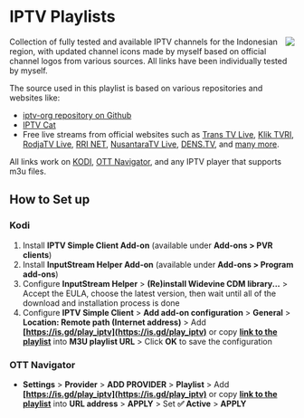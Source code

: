 # IPTV Playlists
<img align="right" src="https://github.com/riotryulianto/iptv-playlists/blob/main/icons/iptv.png?raw=true">
Collection of fully tested and available IPTV channels for the Indonesian region, with updated channel icons made by myself based on official channel logos from various sources. All links have been individually tested by myself.

The source used in this playlist is based on various repositories and websites like:
- [iptv-org repository on Github](https://github.com/iptv-org/iptv)
- [IPTV Cat](https://iptvcat.com/indonesia__8)
- Free live streams from official websites such as [Trans TV Live](https://www.transtv.co.id/live), [Klik TVRI](https://klik.tvri.go.id/), [RodjaTV Live](https://rodja.tv/), [RRI NET](https://rri.co.id/stream/video), [NusantaraTV Live](https://nusantaratv.com/live), [DENS.TV](https://www.dens.tv), and [many more](https://github.com/OngisMbois/IPTV-PREMIUM).

All links work on [KODI](https://kodi.tv/download/), [OTT Navigator](https://ottnav.github.io/faq.html#ott-navigator-app-availability), and any IPTV player that supports m3u files.

## How to Set up
### Kodi
1. Install **IPTV Simple Client Add-on** (available under **Add-ons > PVR clients**)
2. Install **InputStream Helper Add-on** (available under **Add-ons > Program add-ons**)
3. Configure **InputStream Helper** > **(Re)install Widevine CDM library...** > Accept the EULA, choose the latest version, then wait until all of the download and installation process is done
4. Configure **IPTV Simple Client** > **Add add-on configuration** > **General** > **Location: Remote path (Internet address)** > Add **[https://is.gd/play_iptv](https://is.gd/play_iptv)** or copy **[link to the playlist](https://github.com/riotryulianto/iptv-playlists/blob/main/playlist.m3u?raw=true)** into **M3U playlist URL** > Click **OK** to save the configuration
### OTT Navigator
- **Settings** > **Provider** > **ADD PROVIDER** > **Playlist** > Add **[https://is.gd/play_iptv](https://is.gd/play_iptv)** or copy **[link to the playlist](https://github.com/riotryulianto/iptv-playlists/blob/main/playlist.m3u?raw=true)** into **URL address** > **APPLY** > Set **✅ Active** > **APPLY**
